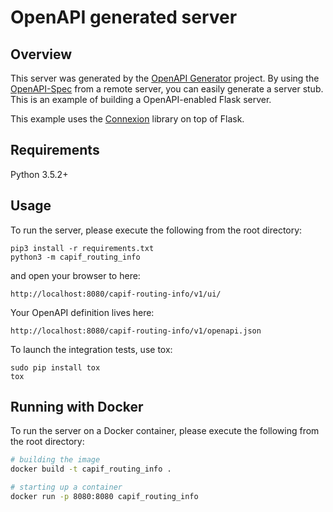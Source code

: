 # OpenAPI generated server

## Overview
This server was generated by the [OpenAPI Generator](https://openapi-generator.tech) project. By using the
[OpenAPI-Spec](https://openapis.org) from a remote server, you can easily generate a server stub.  This
is an example of building a OpenAPI-enabled Flask server.

This example uses the [Connexion](https://github.com/zalando/connexion) library on top of Flask.

## Requirements
Python 3.5.2+

## Usage
To run the server, please execute the following from the root directory:

```
pip3 install -r requirements.txt
python3 -m capif_routing_info
```

and open your browser to here:

```
http://localhost:8080/capif-routing-info/v1/ui/
```

Your OpenAPI definition lives here:

```
http://localhost:8080/capif-routing-info/v1/openapi.json
```

To launch the integration tests, use tox:
```
sudo pip install tox
tox
```

## Running with Docker

To run the server on a Docker container, please execute the following from the root directory:

```bash
# building the image
docker build -t capif_routing_info .

# starting up a container
docker run -p 8080:8080 capif_routing_info
```